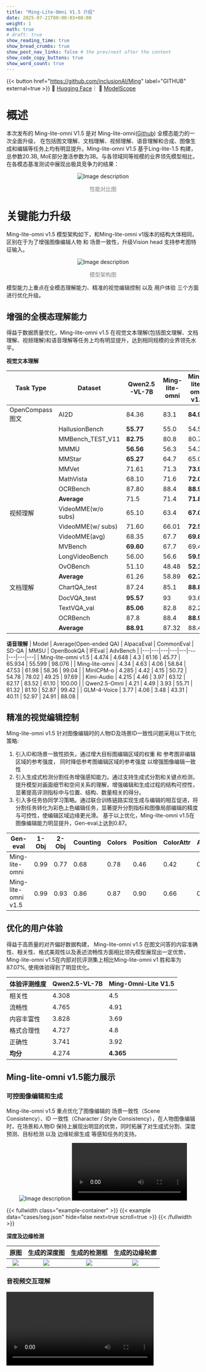 ```yaml
---
title: "Ming-Lite-Omni V1.5 介绍"
date: 2025-07-21T00:00:03+08:00
weight: 1
math: true
# draft: true
show_reading_time: true
show_bread_crumbs: true
show_post_nav_links: false # the prev/next after the content
show_code_copy_buttons: true
show_word_count: true
---
```


{{< button href="https://github.com/inclusionAI/Ming" label="GITHUB" external=true >}} 🤗 <a href="https://huggingface.co/inclusionAI/Ming-Lite-Omni-1.5">Hugging Face</a>｜ 🤖 <a href="https://www.modelscope.cn/models/inclusionAI/Ming-Lite-Omni-1.5">ModelScope</a>



# 概述
本次发布的 Ming-lite-omni V1.5 是对 Ming-lite-omni(<a href="https://github.com/inclusionAI/Ming/tree/v1.0">Github</a>)  全模态能力的一次全面升级， 在包括图文理解、文档理解、视频理解、语音理解和合成、图像生成和编辑等任务上均有明显提升。Ming-lite-omni V1.5 基于Ling-lite-1.5 构建，总参数20.3B, MoE部分激活参数为3B。与各领域同等规模的业界领先模型相比，在各模态基准测试中展现出极具竞争力的结果：

<div style="text-align:center;margin: auto; width: 70%;">
  <img src="https://mdn.alipayobjects.com/huamei_drbxn1/afts/img/vh2qSIuScFMAAAAAYuAAAAgADkliAQFr/original" alt="Image description" />
  <p style="font-size:14px; color:gray;">性能对比图</p>
</div>

# 关键能力升级
Ming-lite-omni v1.5 模型架构如下，和Ming-lite-omni v1版本的结构大体相同，区别在于为了增强图像编辑人物 和 场景一致性，升级Vision head 支持参考图特征输入。 


<div style="text-align:center">
  <img src="https://mdn.alipayobjects.com/huamei_aukff7/afts/img/A_LZTJcsc3EAAAAAXuAAAAgAeuUHAQFr/fmt.webp" alt="Image description" />
  <p style="font-size:14px; color:gray;">模型架构图</p>
</div>


模型能力上重点在全模态理解能力、精准的视觉编辑控制 以及 用户体验 三个方面进行优化升级。

## 增强的全模态理解能力
得益于数据质量优化，Ming-lite-omni v1.5 在视觉文本理解(包括图文理解、文档理解、视频理解)和语音理解等任务上均有明显提升，达到相同规模的业界领先水平。

**视觉文本理解**

| Task Type | Dataset | Qwen2.5-VL-7B | Ming-lite-omni | Ming-lite-omni v1.5 |
|---|---|---|---|---|
| OpenCompass图文 | AI2D | 84.36 | 83.1 | **84.91** |
| | HallusionBench | **55.77** | 55.0 | 54.59 |
| | MMBench_TEST_V11 | **82.75** | 80.8 | 80.73 |
| | MMMU | **56.56** | 56.3 | 54.33 |
| | MMStar | **65.27** | 64.7 | 65.07 |
| | MMVet | 71.61 | 71.3 | **73.99** |
| | MathVista | 68.10 | 71.6 | **72.00** |
| | OCRBench | 87.80 | 88.4 | **88.90** |
| | **Average** | 71.5 | 71.4 | **71.8** |
| 视频理解 | VideoMME(w/o subs) | 65.10 | 63.4 | **67.07** |
| | VideoMME(w/ subs) | 71.60 | 66.01 | **72.59** |
| | VideoMME(avg) | 68.35 | 67.7 | **69.83** |
| | MVBench | **69.60** | 67.7 | 69.43 |
| | LongVideoBench | 56.00 | 56.6 | **59.54** |
| | OvOBench | 51.10 | 48.48 | **52.17** |
| | **Average** | 61.26 | 58.89 | **62.74** |
| 文档理解 | ChartQA_test | 87.24 | 85.1 | **88.84** |
| | DocVQA_test | **95.57** | 93 | 93.68 |
| | TextVQA_val | **85.06** | 82.8 | 82.27 |
| | OCRBench | 87.8 | 88.4 | **88.9** |
| | **Average** | **88.91** | 87.32 | 88.42 |

**语音理解**
| Model | Average(Open-ended QA) | AlpacaEval | CommonEval | SD-QA | MMSU | OpenBookQA | IFEval | AdvBench |
|---|---|---|---|---|---|---|---|---|
| Ming-lite-omni v1.5 | 4.474 | 4.648 | 4.3 | 61.16 | 45.77 | 65.934 | 55.599 | 98.076 |
| Ming-lite-omni | 4.34 | 4.63 | 4.06 | 58.84 | 47.53 | 61.98 | 58.36 | 99.04 |
| MiniCPM-o | 4.285 | 4.42 | 4.15 | 50.72 | 54.78 | 78.02 | 49.25 | 97.69 |
| Kimi-Audio | 4.215 | 4.46 | 3.97 | 63.12 | 62.17 | 83.52 | 61.10 | 100.00 |
| Qwen2.5-Omni | 4.21 | 4.49 | 3.93 | 55.71 | 61.32 | 81.10 | 52.87 | 99.42 |
| GLM-4-Voice | 3.77 | 4.06 | 3.48 | 43.31 | 40.11 | 52.97 | 24.91 | 88.08 |

## 精准的视觉编辑控制

Ming-lite-omni v1.5 针对图像编辑时的人物ID及场景ID一致性问题采用以下优化策略: 
1. 引入ID和场景一致性损失，通过增大目标图编辑区域的权重 和 参考图非编辑区域的参考强度， 同时降低参考图编辑区域的参考强度 以增强图像编辑一致性
2. 引入生成式检测分割任务增强感知能力。通过支持生成式分割和关键点检测，提升模型对画面细节和空间关系的理解，增强编辑和生成过程的结构可控性，显著提高评测指标中与位置、结构、数量相关的得分。
3. 引入多任务协同学习策略。通过联合训练链路实现生成与编辑的相互促进，将分割任务转化为彩色上色编辑任务，显著提升分割指标和图像局部编辑的精度与可控性，使编辑区域边缘更光滑。
基于以上优化，Ming-lite-omni v1.5在图像编辑能力明显提升，Gen-eval上达到0.87。

| Gen-eval | 1-Obj | 2-Obj | Counting | Colors | Position | ColorAttr | Avg. |
|---|---|---|---|---|---|---|---|
| Ming-lite-omni | 0.99 | 0.77 | 0.68 | 0.78 | 0.46 | 0.42 | 0.64 |
| Ming-lite-omni v1.5 | 0.99 | 0.93 | 0.86 | 0.87 | 0.90 | 0.66 | 0.87 |

## 优化的用户体验
得益于高质量的对齐偏好数据构建， Ming-lite-omni v1.5 在图文问答的内容准确性、相关性、格式美观性以及表述流畅性方面相比领先模型展现出一定优势， Ming-lite-omni v1.5在内部对抗评测集上相比Ming-lite-omni v1 胜和率为 87.07%, 使用体验得到了明显优化。

| 体验评测维度 | Qwen2.5-VL-7B | Ming-Omni-Lite V1.5 |
|---|---|---|
| 相关性 | 4.308 | 4.5 |
| 流畅性 | 4.765 | 4.91 |
| 内容丰富性 | 3.828 | 3.69 |
| 格式合理性 | 4.727 | 4.8 |
| 正确性 | 3.741 | 3.92 |
| **均分** | 4.274 | **4.365** |



## Ming-lite-omni v1.5能力展示
### 可控图像编辑和生成
Ming-lite-omni v1.5 重点优化了图像编辑的 场景一致性（Scene Consistency）、ID 一致性（Character / Style Consistency），在人物图像编辑时，在场景和人物ID 保持上展现出明显的优势，同时拓展了对生成式分割、深度预测、目标检测 以及 边缘轮廓生成 等感知任务的支持。

<div style="text-align:center">
<img src="https://mdn.alipayobjects.com/huamei_aukff7/afts/img/e-mDS5UyUogAAAAAgCAAAAgAeuUHAQFr/fmt.webp" alt="Image description" />
<video src="https://gw.alipayobjects.com/v/huamei_aukff7/afts/video/UoqbRYQnZYEAAAAAgCAAAAgAeuUHAQFr" controls></video>
</div>

{{< fullwidth class="example-container" >}}
{{< example data="cases/seg.json" hide=false next=true scroll=true >}}
{{< /fullwidth >}}

**深度及边缘检测**

| 原图 | 生成的深度图 | 生成的检测框 | 生成的边缘轮廓 |
| :---: | :---: | :---: | :---: |
| ![](https://gcore.jsdelivr.net/gh/biao-gong/static@main/gen/1752466889319-bd19acce-c07d-4664-9890-41e4dff1ba8d.webp) | ![](https://gcore.jsdelivr.net/gh/biao-gong/static@main/gen/1752466903529-996bcd35-a9a0-484b-98bf-2f2468f4df42.webp) | ![](https://gcore.jsdelivr.net/gh/biao-gong/static@main/gen/1752466895795-1955ead5-6d94-4142-8d7b-e265352d2bcb.webp) | ![](https://gcore.jsdelivr.net/gh/biao-gong/static@main/gen/1752467020122-ad8b436c-bb33-4ef0-85b8-cf45ae8c9be1.webp) |


### 音视频交互理解

<video src="https://gw.alipayobjects.com/v/huamei_drbxn1/afts/video/TptZRJDixVUAAAAAhqAAAAgADkliAQFr" height="192px" controls>



### 交互体验优化

{{< fullwidth class="example-container" >}}
{{< example data="cases/chat.json" hide=false next=true scroll=true >}}
{{< /fullwidth >}}





## 开始使用 Ming-lite-omni v1.5

<!-- Ming-lite-omni v1.5的模型和代码已开源，欢迎大家试用、反馈和交流。后续我们会持续优化Ming-lite-omni，持续提升在全模态的效果同时，让Ming-lite-omni更加轻量化，同时强化Ming-lite-omni的多模推理能力和生成能力。 -->

Ming-lite-omni v1.5的模型和代码已开源，诚邀大家试用、反馈和交流。值得期待的是，我们即将发布量化加速版本的Ming-lite-omni，该版本将不仅进一步优化全模态效果，还使Ming-lite-omni更加轻量化，同时强化多模推理和生成能力。欢迎持续关注！
  - Github: https://github.com/inclusionAI/Ming
  - Hugging Face: https://huggingface.co/inclusionAI/Ming-Lite-Omni-1.5 
  - ModelScope: https://www.modelscope.cn/models/inclusionAI/Ming-Lite-Omni-1.5
